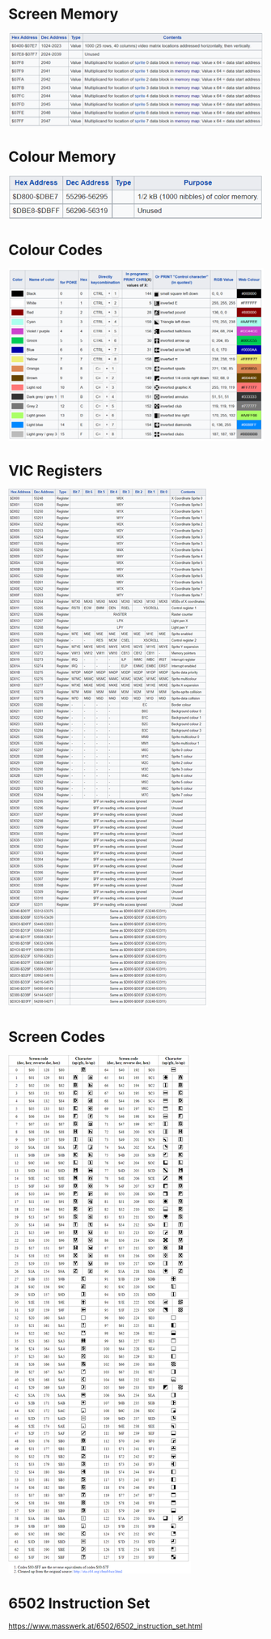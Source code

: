 # Screen Memory

![](assets/20220803_184746_c64_screen_memory.png)

# Colour Memory

![](assets/20220803_185027_c64_colour_memory.png)

# Colour Codes

![](assets/20220802_184606_c64_colour_codes.png)

# VIC Registers

![](assets/20220803_190858_vic_registers.png)

# Screen Codes

![](assets/20220804_153452_vic_screen_codes.png)

# 6502 Instruction Set

https://www.masswerk.at/6502/6502_instruction_set.html
